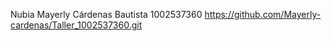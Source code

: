 Nubia Mayerly Cárdenas Bautista 1002537360 
https://github.com/Mayerly-cardenas/Taller_1002537360.git
